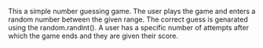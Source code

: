 This a simple number guessing game.
The user plays the game and enters a random number between the given range. 
The correct guess is genarated using the random.randint().
A user has a specific number of attempts after which the game ends and they are given their score.
